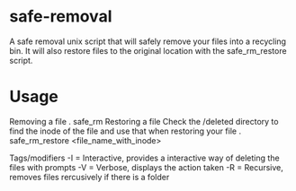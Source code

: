 # safe-removal
A safe removal unix script that will safely remove your files into a recycling bin.
It will also restore files to the original location with the safe_rm_restore script.

# Usage
Removing a file
. safe_rm <file>
Restoring a file
Check the /deleted directory to find the inode of the file and use that when restoring your file
. safe_rm_restore <file_name_with_inode>

Tags/modifiers
-I = Interactive, provides a interactive way of deleting the files with prompts
-V = Verbose, displays the action taken
-R = Recursive, removes files rercusively if there is a folder
